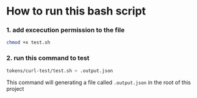 # How to run this bash script
### 1. add excecution permission to the file
```bash
chmod +x test.sh
```

### 2. run this command to test
```bash
tokens/curl-test/test.sh > .output.json
```
This command will generating a file called `.output.json` in the root of this project
